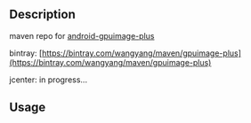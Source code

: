 ## Description ##

maven repo for [android-gpuimage-plus](https://github.com/wysaid/android-gpuimage-plus)

bintray: [https://bintray.com/wangyang/maven/gpuimage-plus](https://bintray.com/wangyang/maven/gpuimage-plus)

jcenter: in progress...

## Usage ##

